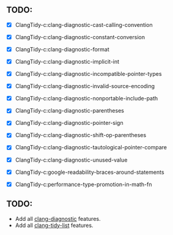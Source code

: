 ## TODO:
* [x] ClangTidy-c:clang-diagnostic-cast-calling-convention
* [x] ClangTidy-c:clang-diagnostic-constant-conversion
* [x] ClangTidy-c:clang-diagnostic-format
* [x] ClangTidy-c:clang-diagnostic-implicit-int
* [x] ClangTidy-c:clang-diagnostic-incompatible-pointer-types
* [x] ClangTidy-c:clang-diagnostic-invalid-source-encoding
* [x] ClangTidy-c:clang-diagnostic-nonportable-include-path
* [x] ClangTidy-c:clang-diagnostic-parentheses
* [x] ClangTidy-c:clang-diagnostic-pointer-sign
* [x] ClangTidy-c:clang-diagnostic-shift-op-parentheses
* [x] ClangTidy-c:clang-diagnostic-tautological-pointer-compare
* [x] ClangTidy-c:clang-diagnostic-unused-value
* [x] ClangTidy-c:google-readability-braces-around-statements
* [x] ClangTidy-c:performance-type-promotion-in-math-fn


## TODO:
- Add all [clang-diagnostic](https://clang.llvm.org/docs/DiagnosticsReference.html) features.
- Add all [clang-tidy-list](http://clang.llvm.org/extra/clang-tidy/checks/list.html) features.
